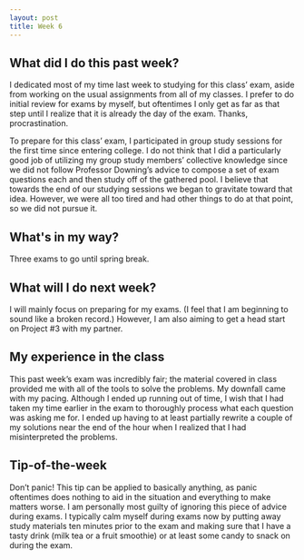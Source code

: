 ```yaml
---
layout: post
title: Week 6
---
```


## What did I do this past week?

I dedicated most of my time last week to studying for this class’ exam, aside from working on the usual assignments from all of my classes. I prefer to do initial review for exams by myself, but oftentimes I only get as far as that step until I realize that it is already the day of the exam. Thanks, procrastination.

To prepare for this class’ exam, I participated in group study sessions for the first time since entering college. I do not think that I did a particularly good job of utilizing my group study members’ collective knowledge since we did not follow Professor Downing’s advice to compose a set of exam questions each and then study off of the gathered pool. I believe that towards the end of our studying sessions we began to gravitate toward that idea. However, we were all too tired and had other things to do at that point, so we did not pursue it.

## What's in my way?

Three exams to go until spring break.

## What will I do next week?

I will mainly focus on preparing for my exams. (I feel that I am beginning to sound like a broken record.) However, I am also aiming to get a head start on Project #3 with my partner.

## My experience in the class

This past week’s exam was incredibly fair; the material covered in class provided me with all of the tools to solve the problems. My downfall came with my pacing. Although I ended up running out of time, I wish that I had taken my time earlier in the exam to thoroughly process what each question was asking me for. I ended up having to at least partially rewrite a couple of my solutions near the end of the hour when I realized that I had misinterpreted the problems.

## Tip-of-the-week

Don’t panic! This tip can be applied to basically anything, as panic oftentimes does nothing to aid in the situation and everything to make matters worse. I am personally most guilty of ignoring this piece of advice during exams. I typically calm myself during exams now by putting away study materials ten minutes prior to the exam and making sure that I have a tasty drink (milk tea or a fruit smoothie) or at least some candy to snack on during the exam.
